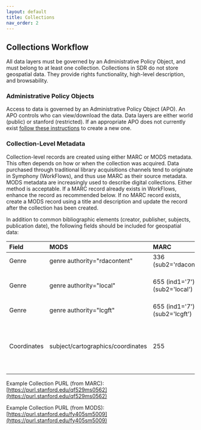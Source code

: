 ```yaml
---
layout: default
title: Collections
nav_order: 2
---
```


## Collections Workflow

All data layers must be governed by an Administrative Policy Object, and must belong to at least one collection. Collections in SDR do not store geospatial data. They provide rights functionality, high-level description, and browsability. 

### Administrative Policy Objects

Access to data is governed by an Administrative Policy Object (APO). An APO controls who can view/download the data. Data layers are either world (public) or stanford (restricted). If an appropriate APO does not currently exist [follow these instructions](https://consul.stanford.edu/display/DLSSDOCS/Argo+-+How+to+Create+an+APO) to create a new one.

### Collection-Level Metadata

Collection-level records are created using either MARC or MODS metadata. This often depends on how or when the collection was acquired. Data purchased through traditional library acquisitions channels tend to originate in Symphony (WorkFlows), and thus use MARC as their source metadata. MODS metadata are increasingly used to describe digital collections. Either method is acceptable. If a MARC record already exists in WorkFlows, enhance the record as recommended below. If no MARC record exists, create a MODS record using a title and description and update the record after the collection has been created.

In addition to common bibliographic elements (creator, publisher, subjects, publication date), the following fields should be included for geospatial data:

|Field|MODS|MARC|Value|
|:-----|:------|:------|:------|
|Genre|genre authority="rdacontent"|336 (sub2='rdacontent')|cartographic dataset|
|Genre|genre authority="local"|655 (ind1='7'), (sub2='local')|Geographic information systems data|
|Genre|genre authority="lcgft"|655 (ind1='7'), (sub2='lcgft')|Geospatial data|
|Coordinates|subject/cartographics/coordinates|255|(W 121.4851--W 120.3878/N 038.0775--N 037.1347)|

Example Collection PURL (from MARC): [https://purl.stanford.edu/qf529ms0562](https://purl.stanford.edu/qf529ms0562)

Example Collection PURL (from MODS): [https://purl.stanford.edu/fy405sm5009](https://purl.stanford.edu/fy405sm5009)
